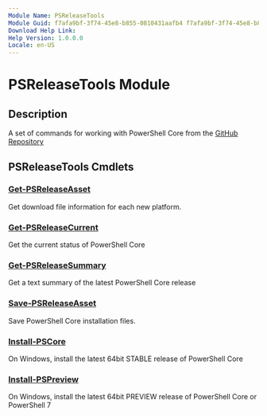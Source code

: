 ```yaml
---
Module Name: PSReleaseTools
Module Guid: f7afa9bf-3f74-45e8-b855-0810431aafb4 f7afa9bf-3f74-45e8-b855-0810431aafb4
Download Help Link:
Help Version: 1.0.0.0
Locale: en-US
---
```


# PSReleaseTools Module

## Description

A set of commands for working with PowerShell Core from the [GitHub Repository](https://github.com/PowerShell/PowerShell)

## PSReleaseTools Cmdlets

### [Get-PSReleaseAsset](Get-PSReleaseAsset.md)

Get download file information for each new platform.

### [Get-PSReleaseCurrent](Get-PSReleaseCurrent.md)

Get the current status of PowerShell Core

### [Get-PSReleaseSummary](Get-PSReleaseSummary.md)

Get a text summary of the latest PowerShell Core release

### [Save-PSReleaseAsset](Save-PSReleaseAsset.md)

Save PowerShell Core installation files.

### [Install-PSCore](Install-PSCore.md)

On Windows, install the latest 64bit STABLE release of PowerShell Core

### [Install-PSPreview](Install-PSPreview.md)

On Windows, install the latest 64bit PREVIEW release of PowerShell Core or PowerShell 7
